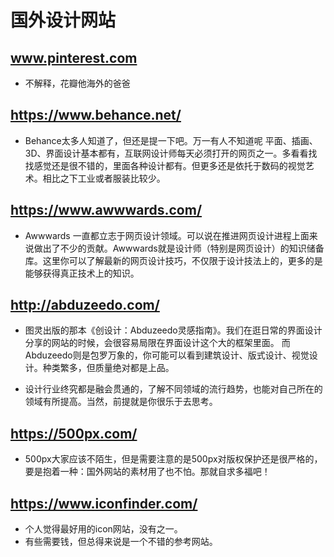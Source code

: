# 国外设计网站


## www.pinterest.com   
+ 不解释，花瓣他海外的爸爸


## https://www.behance.net/
+ Behance太多人知道了，但还是提一下吧。万一有人不知道呢
平面、插画、3D、界面设计基本都有，互联网设计师每天必须打开的网页之一。多看看找找感觉还是很不错的，里面各种设计都有。但更多还是依托于数码的视觉艺术。相比之下工业或者服装比较少。


## https://www.awwwards.com/
+ Awwwards 一直都立志于网页设计领域。可以说在推进网页设计进程上面来说做出了不少的贡献。Awwwards就是设计师（特别是网页设计）的知识储备库。这里你可以了解最新的网页设计技巧，不仅限于设计技法上的，更多的是能够获得真正技术上的知识。

## http://abduzeedo.com/

+ 图灵出版的那本《创设计：Abduzeedo灵感指南》。我们在逛日常的界面设计分享的网站的时候，会很容易局限在界面设计这个大的框架里面。
而Abduzeedo则是包罗万象的，你可能可以看到建筑设计、版式设计、视觉设计。种类繁多，但质量绝对都是上品。

+ 设计行业终究都是融会贯通的，了解不同领域的流行趋势，也能对自己所在的领域有所提高。当然，前提就是你很乐于去思考。

## https://500px.com/

+ 500px大家应该不陌生，但是需要注意的是500px对版权保护还是很严格的，要是抱着一种：国外网站的素材用了也不怕。那就自求多福吧！


## https://www.iconfinder.com/
+ 个人觉得最好用的icon网站，没有之一。
+ 有些需要钱，但总得来说是一个不错的参考网站。
